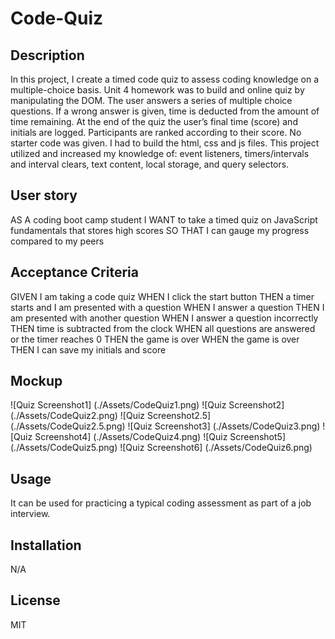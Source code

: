# Code-Quiz

## Description

In this project, I create a timed code quiz to assess coding knowledge on a multiple-choice basis. 
Unit 4 homework was to build and online quiz by manipulating the DOM. The user answers a series of multiple choice questions. If a wrong answer is given, time is deducted from the amount of time remaining. At the end of the quiz the user’s final time (score) and initials are logged. Participants are ranked according to their score. No starter code was given. I had to build the html, css and js files. This project utilized and increased my knowledge of:
event listeners,
timers/intervals and interval clears,
text content,
local storage, and
query selectors.

## User story
AS A coding boot camp student
I WANT to take a timed quiz on JavaScript fundamentals that stores high scores
SO THAT I can gauge my progress compared to my peers

## Acceptance Criteria 
GIVEN I am taking a code quiz
WHEN I click the start button
THEN a timer starts and I am presented with a question
WHEN I answer a question
THEN I am presented with another question
WHEN I answer a question incorrectly
THEN time is subtracted from the clock
WHEN all questions are answered or the timer reaches 0
THEN the game is over
WHEN the game is over
THEN I can save my initials and score

## Mockup
![Quiz Screenshot1] (./Assets/CodeQuiz1.png)
![Quiz Screenshot2] (./Assets/CodeQuiz2.png)
![Quiz Screenshot2.5] (./Assets/CodeQuiz2.5.png)
![Quiz Screenshot3] (./Assets/CodeQuiz3.png)
![Quiz Screenshot4] (./Assets/CodeQuiz4.png)
![Quiz Screenshot5] (./Assets/CodeQuiz5.png)
![Quiz Screenshot6] (./Assets/CodeQuiz6.png)

## Usage
It can be used for practicing a typical coding assessment as part of a job interview. 

## Installation
N/A

## License 
MIT

